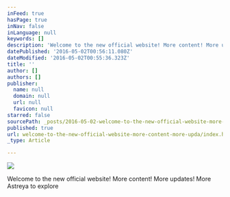 ```yaml
---
inFeed: true
hasPage: true
inNav: false
inLanguage: null
keywords: []
description: 'Welcome to the new official website! More content! More updates! More Astreya to explore'
datePublished: '2016-05-02T00:56:11.080Z'
dateModified: '2016-05-02T00:55:36.323Z'
title: ''
author: []
authors: []
publisher:
  name: null
  domain: null
  url: null
  favicon: null
starred: false
sourcePath: _posts/2016-05-02-welcome-to-the-new-official-website-more-content-more-upda.md
published: true
url: welcome-to-the-new-official-website-more-content-more-upda/index.html
_type: Article

---
```

![](https://the-grid-user-content.s3-us-west-2.amazonaws.com/14084be4-d168-441c-8cd4-035bbca86ed9.jpg)

Welcome to the new official website! More content! More updates! More Astreya to explore